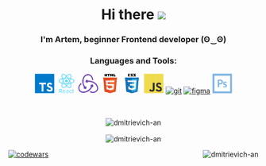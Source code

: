 <h1 align="center">Hi there <img src="https://github.com/blackcater/blackcater/raw/main/images/Hi.gif" height="32"/></h1>
<h3 align="center">I'm Artem, beginner Frontend developer (ʘ‿ʘ)</h3>

<h3 align="center">Languages and Tools:</h3>
<p align="center">
  <a href="https://www.typescriptlang.org/" target="_blank" rel="noreferrer"><img src="https://raw.githubusercontent.com/devicons/devicon/master/icons/typescript/typescript-original.svg" alt="typescript" width="40" height="40"/></a>
  <a href="https://reactjs.org/" target="_blank" rel="noreferrer"><img src="https://raw.githubusercontent.com/devicons/devicon/master/icons/react/react-original-wordmark.svg" alt="react" width="40" height="40"/></a>
  <a href="https://redux.js.org" target="_blank" rel="noreferrer"><img src="https://raw.githubusercontent.com/devicons/devicon/master/icons/redux/redux-original.svg" alt="redux" width="40" height="40"/></a>
  <a href="https://www.w3.org/html/" target="_blank" rel="noreferrer"><img src="https://raw.githubusercontent.com/devicons/devicon/master/icons/html5/html5-original-wordmark.svg" alt="html5" width="40" height="40"/></a>
  <a href="https://www.w3schools.com/css/" target="_blank" rel="noreferrer"><img src="https://raw.githubusercontent.com/devicons/devicon/master/icons/css3/css3-original-wordmark.svg" alt="css3" width="40" height="40"/></a>
  <a href="https://developer.mozilla.org/en-US/docs/Web/JavaScript" target="_blank" rel="noreferrer"><img src="https://raw.githubusercontent.com/devicons/devicon/master/icons/javascript/javascript-original.svg" alt="javascript" width="40" height="40"/></a>
  <a href="https://git-scm.com/" target="_blank" rel="noreferrer"><img src="https://www.vectorlogo.zone/logos/git-scm/git-scm-icon.svg" alt="git" width="40" height="40"/></a>
  <a href="https://www.figma.com/" target="_blank" rel="noreferrer"><img src="https://www.vectorlogo.zone/logos/figma/figma-icon.svg" alt="figma" width="40" height="40"/></a>
  <a href="https://www.photoshop.com/en" target="_blank" rel="noreferrer"><img src="https://raw.githubusercontent.com/devicons/devicon/master/icons/photoshop/photoshop-line.svg" alt="photoshop" width="40" height="40"/></a>
</p>

<br>

<p align="center"><img align="center" src="https://github-readme-streak-stats.herokuapp.com/?user=dmitrievich-an&theme=dark" alt="dmitrievich-an" /></p>

<p align="center"><img align="center" src="https://github-readme-stats.vercel.app/api/top-langs?username=dmitrievich-an&show_icons=true&theme=dracula&locale=en&layout=compact" alt="dmitrievich-an" /></p>

<!-- <p align="center"><img align="center" src="https://github-readme-stats.vercel.app/api?username=dmitrievich-an&show_icons=true&theme=dracula&locale=en" alt="dmitrievich-an" /></p> -->

[![codewars](https://www.codewars.com/users/dmitrievich-an/badges/small)](https://www.codewars.com/users/dmitrievich-an)
<img align="right" src="https://komarev.com/ghpvc/?username=dmitrievich-an&label=Profile%20views&color=0e75b6&style=flat" alt="dmitrievich-an" />
